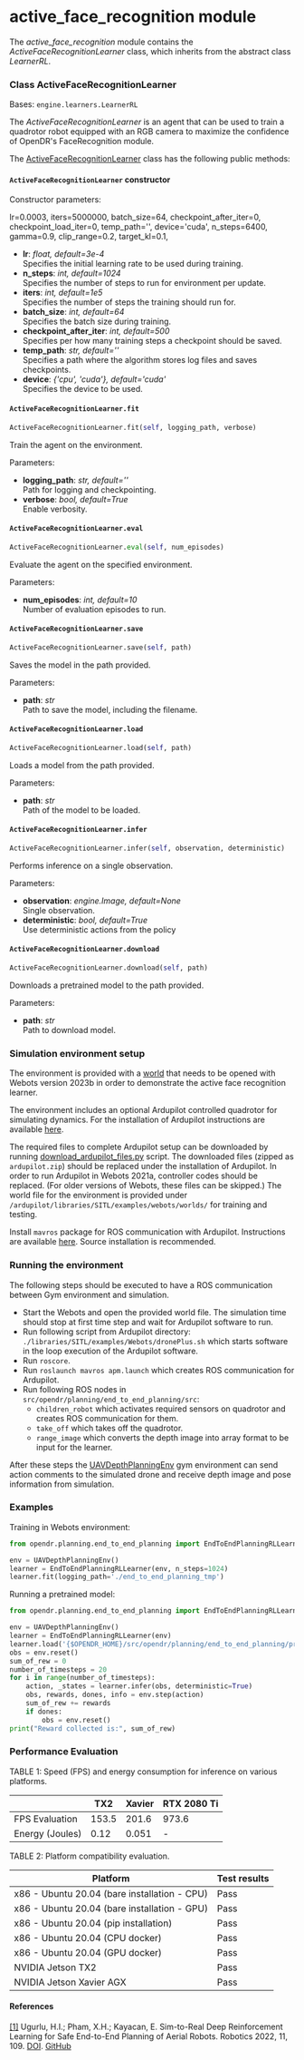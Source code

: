 # active_face_recognition module

The *active_face_recognition* module contains the *ActiveFaceRecognitionLearner* class, which inherits from the abstract 
class *LearnerRL*.

### Class ActiveFaceRecognitionLearner
Bases: `engine.learners.LearnerRL`

The *ActiveFaceRecognitionLearner* is an agent that can be used to train a quadrotor robot equipped with an RGB camera 
to maximize the confidence of OpenDR's FaceRecognition module.

The [ActiveFaceRecognitionLearner](../../src/opendr/perception/active_perception/active_face_recognition/active_face_recognition_learner.py) class has the 
following public methods:

#### `ActiveFaceRecognitionLearner` constructor

Constructor parameters:

lr=0.0003, iters=5000000, batch_size=64,
                 checkpoint_after_iter=0, checkpoint_load_iter=0,
                 temp_path='', device='cuda',
                 n_steps=6400,
                 gamma=0.9,
                 clip_range=0.2,
                 target_kl=0.1,

- **lr**: *float, default=3e-4*\
  Specifies the initial learning rate to be used during training.
- **n_steps**: *int, default=1024*\
  Specifies the number of steps to run for environment per update.
- **iters**: *int, default=1e5*\
  Specifies the number of steps the training should run for.
- **batch_size**: *int, default=64*\
  Specifies the batch size during training.
- **checkpoint_after_iter**: *int, default=500*\
  Specifies per how many training steps a checkpoint should be saved.
- **temp_path**: *str, default=''*\
  Specifies a path where the algorithm stores log files and saves checkpoints.
- **device**: *{'cpu', 'cuda'}, default='cuda'*\
  Specifies the device to be used.

#### `ActiveFaceRecognitionLearner.fit`
```python
ActiveFaceRecognitionLearner.fit(self, logging_path, verbose)
```

Train the agent on the environment.

Parameters:

- **logging_path**: *str, default=''*\
  Path for logging and checkpointing.
- **verbose**: *bool, default=True*\
  Enable verbosity.


#### `ActiveFaceRecognitionLearner.eval`
```python
ActiveFaceRecognitionLearner.eval(self, num_episodes)
```
Evaluate the agent on the specified environment.

Parameters:

- **num_episodes**: *int, default=10*\
  Number of evaluation episodes to run.


#### `ActiveFaceRecognitionLearner.save`
```python
ActiveFaceRecognitionLearner.save(self, path)
```
Saves the model in the path provided.

Parameters:

- **path**: *str*\
  Path to save the model, including the filename.


#### `ActiveFaceRecognitionLearner.load`
```python
ActiveFaceRecognitionLearner.load(self, path)
```
Loads a model from the path provided.

Parameters:

- **path**: *str*\
  Path of the model to be loaded.


#### `ActiveFaceRecognitionLearner.infer`
```python
ActiveFaceRecognitionLearner.infer(self, observation, deterministic)
```
Performs inference on a single observation.

Parameters:

- **observation**: *engine.Image, default=None*\
  Single observation.
- **deterministic**: *bool, default=True*\
  Use deterministic actions from the policy


#### `ActiveFaceRecognitionLearner.download`
```python
ActiveFaceRecognitionLearner.download(self, path)
```
Downloads a pretrained model to the path provided.

Parameters:

- **path**: *str*\
  Path to download model.

### Simulation environment setup

The environment is provided with a [world](../../src/opendr/planning/end_to_end_planning/envs/webots/worlds/train-no-dynamic-random-obstacles.wbt)
that needs to be opened with Webots version 2023b in order to demonstrate the active face recognition learner.

The environment includes an optional Ardupilot controlled quadrotor for simulating dynamics. 
For the installation of Ardupilot instructions are available [here](https://github.com/ArduPilot/ardupilot).

The required files to complete Ardupilot setup can be downloaded by running [download_ardupilot_files.py](../../src/opendr/planning/end_to_end_planning/download_ardupilot_files.py) script.
The downloaded files (zipped as `ardupilot.zip`) should be replaced under the installation of Ardupilot.
In order to run Ardupilot in Webots 2021a, controller codes should be replaced. (For older versions of Webots, these files can be skipped.)
The world file for the environment is provided under `/ardupilot/libraries/SITL/examples/webots/worlds/` for training and testing.

Install `mavros` package for ROS communication with Ardupilot.
Instructions are available [here](https://github.com/mavlink/mavros/blob/master/mavros/README.md#installation).
Source installation is recommended.

### Running the environment

The following steps should be executed to have a ROS communication between Gym environment and simulation.
- Start the Webots and open the provided world file. 
The simulation time should stop at first time step and wait for Ardupilot software to run.
- Run following script from Ardupilot directory: `./libraries/SITL/examples/Webots/dronePlus.sh` which starts software in the loop execution of the Ardupilot software.
- Run `roscore`.
- Run `roslaunch mavros apm.launch` which creates ROS communication for Ardupilot.
- Run following ROS nodes in `src/opendr/planning/end_to_end_planning/src`:
  - `children_robot` which activates required sensors on quadrotor and creates ROS communication for them. 
  - `take_off` which takes off the quadrotor.
  - `range_image` which converts the depth image into array format to be input for the learner.
  
After these steps the [UAVDepthPlanningEnv](../../src/opendr/planning/end_to_end_planning/envs/UAV_depth_planning_env.py) gym environment can send action comments to the simulated drone and receive depth image and pose information from simulation. 

### Examples

Training in Webots environment:

```python
from opendr.planning.end_to_end_planning import EndToEndPlanningRLLearner, UAVDepthPlanningEnv

env = UAVDepthPlanningEnv()
learner = EndToEndPlanningRLLearner(env, n_steps=1024)
learner.fit(logging_path='./end_to_end_planning_tmp')
```


Running a pretrained model:

```python
from opendr.planning.end_to_end_planning import EndToEndPlanningRLLearner, UAVDepthPlanningEnv

env = UAVDepthPlanningEnv()
learner = EndToEndPlanningRLLearner(env)
learner.load('{$OPENDR_HOME}/src/opendr/planning/end_to_end_planning/pretrained_model/saved_model.zip')
obs = env.reset()
sum_of_rew = 0
number_of_timesteps = 20
for i in range(number_of_timesteps):
    action, _states = learner.infer(obs, deterministic=True)
    obs, rewards, dones, info = env.step(action)
    sum_of_rew += rewards
    if dones:
        obs = env.reset()
print("Reward collected is:", sum_of_rew)
```

### Performance Evaluation

TABLE 1: Speed (FPS) and energy consumption for inference on various platforms.

|                 | TX2   | Xavier | RTX 2080 Ti |
| --------------- | ----- | ------ | ----------- |
| FPS Evaluation  | 153.5 | 201.6  | 973.6       |
| Energy (Joules) | 0.12  | 0.051  | \-          |

TABLE 2: Platform compatibility evaluation.

| Platform                                     | Test results |
| -------------------------------------------- | ------------ |
| x86 - Ubuntu 20.04 (bare installation - CPU) | Pass         |
| x86 - Ubuntu 20.04 (bare installation - GPU) | Pass         |
| x86 - Ubuntu 20.04 (pip installation)        | Pass         |
| x86 - Ubuntu 20.04 (CPU docker)              | Pass         |
| x86 - Ubuntu 20.04 (GPU docker)              | Pass         |
| NVIDIA Jetson TX2                            | Pass         |
| NVIDIA Jetson Xavier AGX                     | Pass         |

#### References
<a name="safe-e2e-planning" href="https://github.com/open-airlab/gym-depth-planning.git">[1]</a> Ugurlu, H.I.; Pham, X.H.; Kayacan, E. Sim-to-Real Deep Reinforcement Learning for Safe End-to-End Planning of Aerial Robots. Robotics 2022, 11, 109. 
[DOI](https://doi.org/10.3390/robotics11050109). [GitHub](https://github.com/open-airlab/gym-depth-planning.git)
